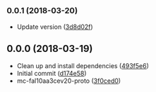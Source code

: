 <a name="0.0.1"></a>
## <small>0.0.1 (2018-03-20)</small>

* Update version ([3d8d02f](https://github.com/eca-automs/MC-FAL10AA3CEV20/commit/3d8d02f))



<a name="0.0.0"></a>
## 0.0.0 (2018-03-19)

* Clean up and install dependencies ([493f5e6](https://github.com/eca-automs/MC-FAL10AA3CEV20/commit/493f5e6))
* Initial commit ([d174e58](https://github.com/eca-automs/MC-FAL10AA3CEV20/commit/d174e58))
* mc-fal10aa3cev20-proto ([3f0ced0](https://github.com/eca-automs/MC-FAL10AA3CEV20/commit/3f0ced0))



